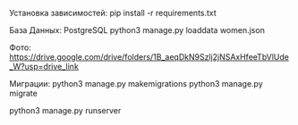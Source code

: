 Установка зависимостей:
pip install -r requirements.txt

База Данных:
PostgreSQL
python3 manage.py loaddata women.json

Фото:
https://drive.google.com/drive/folders/1B_aeqDkN9Szlj2jNSAxHfeeTbVlUde_W?usp=drive_link

Миграции:
python3 manage.py makemigrations
python3 manage.py migrate

python3 manage.py runserver